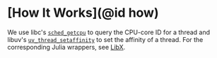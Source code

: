 # [How It Works](@id how)

We use libc's [`sched_getcpu`](https://man7.org/linux/man-pages/man3/sched_getcpu.3.html) to query the CPU-core ID for a thread and libuv's [`uv_thread_setaffinity`](https://github.com/clibs/uv/blob/master/docs/src/threading.rst) to set the affinity of a thread. For the corresponding Julia wrappers, see [LibX](@ref).